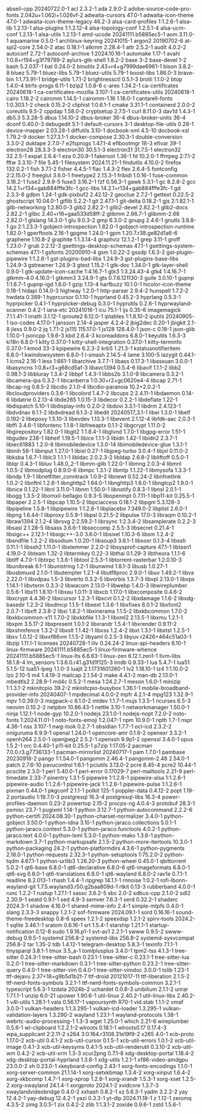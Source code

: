abseil-cpp 20240722.0-1
acl 2.3.2-1
ada 2.9.0-2
adobe-source-code-pro-fonts 2.042u+1.062i+1.026vf-2
adwaita-cursors 47.0-1
adwaita-icon-theme 47.0-1
adwaita-icon-theme-legacy 46.2-3
alsa-card-profiles 1:1.2.6-1
alsa-lib 1.2.13-1
alsa-plugins 1:1.2.12-4
alsa-topology-conf 1.2.5.1-4
alsa-ucm-conf 1.2.13-1
alsa-utils 1.2.13-1
amd-ucode 20241111.b5885ec5-1
aom 3.11.0-1
aquamarine 0.5.0-1
archlinux-keyring 20241015-1
argon2 20190702-6
at-spi2-core 2.54.0-2
atac 0.18.1-1
atkmm 2.28.4-1
attr 2.5.2-1
audit 4.0.2-2
autoconf 2.72-1
autoconf-archive 1:2024.10.16-1
automake 1.17-1
avahi 1:0.8+r194+g3f79789-2
aylurs-gtk-shell 1.8.2-2
base 3-2
base-devel 1-2
bash 5.2.037-1
bat 0.24.0-2
binutils 2.43+r4+g7999dae6961-1
bison 3.8.2-8
bluez 5.79-1
bluez-libs 5.79-1
bluez-utils 5.79-1
boost-libs 1.86.0-3
brave-bin 1:1.73.91-1
bridge-utils 1.7.1-2
brightnessctl 0.5.1-3
brotli 1.1.0-2
btop 1.4.0-4
btrfs-progs 6.11-1
bzip2 1.0.8-6
c-ares 1.34.2-1
ca-certificates 20240618-1
ca-certificates-mozilla 3.107-1
ca-certificates-utils 20240618-1
cairo 1.18.2-2
cairomm 1.14.5-1
cairomm-1.16 1.18.0-1
cantarell-fonts 1:0.303.1-2
check 0.15.2-2
cliphist 1:0.6.1-1
cmake 3.31.1-1
containerd 2.0.0-2
coreutils 9.5-2
cppdap 1.58.0-2
cryptsetup 2.7.5-1
curl 8.11.0-3
dav1d 1.4.3-1
db5.3 5.3.28-5
dbus 1.14.10-2
dbus-broker 36-4
dbus-broker-units 36-4
dconf 0.40.0-3
debugedit 5.1-1
default-cursors 3-1
desktop-file-utils 0.28-1
device-mapper 2.03.28-1
diffutils 3.10-1
docbook-xml 4.5-10
docbook-xsl 1.79.2-9
docker 1:27.3.1-1
docker-compose 2.30.3-1
double-conversion 3.3.0-2
duktape 2.7.0-7
e2fsprogs 1.47.1-4
efibootmgr 18-3
efivar 39-1
electron28 28.3.3-3
electron30 30.5.1-3
electron31 31.7.5-1
electron32 32.2.5-1
expat 2.6.4-1
eza 0.20.9-1
fakeroot 1.36-1
fd 10.2.0-1
ffmpeg 2:7.1-2
fftw 3.3.10-7
file 5.45-1
filesystem 2024.11.21-1
findutils 4.10.0-2
firefox 132.0.2-1
fish 3.7.1-2
fisher 4.4.5-1
flac 1.4.3-2
flex 2.6.4-5
fontconfig 2:2.15.0-2
freeglut 3.6.0-1
freetype2 2.13.3-1
fribidi 1.0.16-1
fuse-common 3.16.2-1
fuse2 2.9.9-5
fuse3 3.16.2-1
fzf 0.56.3-1
gawk 5.3.1-1
gc 8.2.8-2
gcc 14.2.1+r134+gab884fffe3fc-1
gcc-libs 14.2.1+r134+gab884fffe3fc-1
gd 2.3.3-8
gdbm 1.24-1
gdk-pixbuf2 2.42.12-2
geoclue 2.7.2-1
gettext 0.22.5-2
ghostscript 10.04.0-1
giflib 5.2.2-1
git 2.47.1-1
git-delta 0.18.2-1
gjs 2:1.82.1-1
glib-networking 1:2.80.0-3
glib2 2.82.2-1
glib2-devel 2.82.2-1
glib2-docs 2.82.2-1
glibc 2.40+r16+gaa533d58ff-2
glibmm 2.66.7-1
glibmm-2.68 2.82.0-1
glslang 14.3.0-1
glu 9.0.3-2
gmp 6.3.0-2
gnupg 2.4.6-1
gnutls 3.8.8-1
go 2:1.23.3-1
gobject-introspection 1.82.0-1
gobject-introspection-runtime 1.82.0-1
gperftools 2.16-1
gpgme 1.24.0-1
gpm 1.20.7.r38.ge82d1a6-6
graphene 1.10.8-2
graphite 1:1.3.14-4
graphviz 12.1.2-1
grep 3.11-1
groff 1.23.0-7
grub 2:2.12-3
gsettings-desktop-schemas 47.1-1
gsettings-system-schemas 47.1-1
gsfonts 20200910-4
gsm 1.0.22-2
gssdp 1.6.3-2
gst-plugin-pipewire 1:1.2.6-1
gst-plugins-bad-libs 1.24.9-3
gst-plugins-base-libs 1.24.9-3
gstreamer 1.24.9-3
gtest 1.15.2-1
gtk-doc 1.34.0-1
gtk-layer-shell 0.9.0-1
gtk-update-icon-cache 1:4.16.7-1
gtk3 1:3.24.43-4
gtk4 1:4.16.7-1
gtkmm-4.0 4.16.0-1
gtkmm3 3.24.9-1
gts 0.7.6.121130-3
guile 3.0.10-1
gupnp 1:1.6.7-1
gupnp-igd 1.6.0-1
gzip 1.13-4
harfbuzz 10.1.0-1
hicolor-icon-theme 0.18-1
hidapi 0.14.0-3
highway 1.2.0-1
http-parser 2.9.4-2
hunspell 1.7.2-2
hwdata 0.389-1
hyprcursor 0.1.10-1
hyprland 0.45.2-3
hyprlang 0.5.3-1
hyprpicker 0.4.1-1
hyprpicker-debug 0.3.0-1
hyprutils 0.2.6-1
hyprwayland-scanner 0.4.2-1
iana-etc 20241016-1
icu 75.1-1
ijs 0.35-6
imagemagick 7.1.1.41-1
imath 3.1.12-1
iproute2 6.12.0-1
iptables 1:1.8.10-2
iputils 20240905-1
iso-codes 4.17.0-1
jansson 2.14-4
jasper 4.2.4-2
jbig2dec 0.20-1
jbigkit 2.1-8
jless 0.9.0-2
jq 1.7.1-2
js115 115.17.0-1
js128 128.4.0-1
json-c 0.18-1
json-glib 1.10.0-1
jsoncpp 1.9.6-3
kbd 2.6.4-3
kcoreaddons 6.8.0-1
keyutils 1.6.3-3
ki18n 6.8.0-1
kitty 0.37.0-1
kitty-shell-integration 0.37.0-1
kitty-terminfo 0.37.0-1
kmod 33-3
kpipewire 6.2.3-2
krb5 1.21.3-1
kstatusnotifieritem 6.8.0-1
kwindowsystem 6.8.0-1
l-smash 2.14.5-4
lame 3.100-5
lazygit 0.44.1-1
lcms2 2.16-1
less 1:661-1
libarchive 3.7.7-1
libass 0.17.3-1
libassuan 3.0.0-1
libasyncns 1:0.8+r3+g68cd5af-3
libavc1394 0.5.4-6
libavif 1.1.1-2
libb2 0.98.1-3
libbluray 1.3.4-2
libbpf 1.4.3-1
libbs2b 3.1.0-9
libcamera 0.3.2-1
libcamera-ipa 0.3.2-1
libcanberra 1:0.30+r2+gc0620e4-4
libcap 2.71-1
libcap-ng 0.8.5-2
libcdio 2.1.0-4
libcdio-paranoia 10.2+2.0.2-1
libcloudproviders 0.3.6-1
libcolord 1.4.7-2
libcups 2:2.4.11-1
libdaemon 0.14-6
libdatrie 0.2.13-4
libde265 1.0.15-3
libdecor 0.2.2-1
libdeflate 1.22-1
libdispatch 5.10-1
libdisplay-info 0.2.0-2
libdovi 3.3.1-1
libdrm 2.4.123-1
libdvdnav 6.1.1-2
libdvdread 6.1.3-2
libedit 20240517_3.1-1
libei 1.3.0-1
libelf 0.192-2
libepoxy 1.5.10-3
libevdev 1.13.3-1
libevent 2.1.12-4
libfdk-aac 2.0.3-1
libffi 3.4.6-1
libfontenc 1.1.8-1
libfreeaptx 0.1.1-2
libgcrypt 1.11.0-2
libgirepository 1.82.0-1
libgit2 1:1.8.4-1
libglvnd 1.7.0-1
libgpg-error 1.51-1
libgudev 238-1
libheif 1.19.5-1
libice 1.1.1-3
libidn 1.42-1
libidn2 2.3.7-1
libiec61883 1.2.0-8
libimobiledevice 1.3.0-14
libimobiledevice-glue 1.3.1-1
libinih 58-1
libinput 1.27.0-1
libisl 0.27-1
libjpeg-turbo 3.0.4-1
libjxl 0.11.0-2
libksba 1.6.7-1
liblc3 1.1.1-1
libldac 2.0.2.3-2
libldap 2.6.8-2
libliftoff 0.5.0-1
liblqr 0.4.3-1
libluv 1.48.0_2-1
libmm-glib 1.22.0-1
libmng 2.0.3-4
libmnl 1.0.5-2
libmodplug 0.8.9.0-6
libmpc 1.3.1-2
libmtp 1.1.22-1
libmysofa 1.3.3-1
libndp 1.9-1
libnetfilter_conntrack 1.0.9-2
libnewt 0.52.24-2
libnfnetlink 1.0.2-2
libnftnl 1.2.8-1
libnghttp2 1.64.0-1
libnghttp3 1.6.0-1
libngtcp2 1.9.0-1
libnice 0.1.22-1
libnl 3.11.0-1
libnm 1.50.0-1
libnotify 0.8.3-1
libnsl 2.0.1-1
libogg 1.3.5-2
libomxil-bellagio 0.9.3-5
libopenmpt 0.7.11-1
libp11-kit 0.25.5-1
libpaper 2.2.5-1
libpcap 1.10.5-2
libpciaccess 0.18.1-2
libpgm 5.3.128-3
libpipeline 1.5.8-1
libpipewire 1:1.2.6-1
libplacebo 7.349.0-2
libplist 2.6.0-1
libpng 1.6.44-1
libproxy 0.5.9-1
libpsl 0.21.5-2
libpulse 17.0-3
libraqm 0.10.2-1
libraw1394 2.1.2-4
librsvg 2:2.59.2-1
librsync 1:2.3.4-2
libsamplerate 0.2.2-3
libsasl 2.1.28-5
libsass 3.6.6-1
libseccomp 2.5.5-3
libsecret 0.21.4-1
libsigc++ 2.12.1-1
libsigc++-3.0 3.6.0-1
libsixel 1.10.3-6
libsm 1.2.4-2
libsndfile 1.2.2-2
libsodium 1.0.20-1
libsoup3 3.6.1-1
libsoxr 0.1.3-4
libssh 0.11.1-1
libssh2 1.11.0-1
libstemmer 2.2.0-2
libsysprof-capture 47.1-1
libtasn1 4.19.0-2
libteam 1.32-2
libtermkey 0.22-3
libthai 0.1.29-3
libtheora 1.1.1-6
libtiff 4.7.0-1
libtirpc 1.3.6-1
libtool 2.5.3-1
libtorrent-rasterbar 1:2.0.10-3
libunibreak 6.1-1
libunistring 1.2-1
libunwind 1.8.1-3
libusb 1.0.27-1
libusbmuxd 2.1.0-1
libutempter 1.2.1-4
libutf8proc 2.9.0-1
libuv 1.49.2-1
libva 2.22.0-1
libvdpau 1.5-3
libverto 0.3.2-5
libvorbis 1.3.7-3
libvpl 2.13.0-1
libvpx 1.14.1-1
libvterm 0.3.3-2
libwacom 2.13.0-1
libwebp 1.4.0-3
libwireplumber 0.5.6-1
libx11 1.8.10-1
libxau 1.0.11-3
libxcb 1.17.0-1
libxcomposite 0.4.6-2
libxcrypt 4.4.36-2
libxcursor 1.2.3-1
libxcvt 0.1.2-2
libxdamage 1.1.6-2
libxdg-basedir 1.2.3-2
libxdmcp 1.1.5-1
libxext 1.3.6-1
libxfixes 6.0.1-2
libxfont2 2.0.7-1
libxft 2.3.8-2
libxi 1.8.2-1
libxinerama 1.1.5-2
libxkbcommon 1.7.0-2
libxkbcommon-x11 1.7.0-2
libxkbfile 1.1.3-1
libxml2 2.13.5-1
libxmu 1.2.1-1
libxpm 3.5.17-2
libxpresent 1.0.1-2
libxrandr 1.5.4-1
libxrender 0.9.11-2
libxshmfence 1.3.2-2
libxslt 1.1.42-1
libxss 1.2.4-2
libxt 1.3.1-1
libxtst 1.2.5-1
libxv 1.0.12-2
libxxf86vm 1.1.5-2
libyaml 0.2.5-3
libyuv r2426+464c51a03-1
libzip 1.11.1-1
licenses 20240728-1
lilv 0.24.24-2
linux-api-headers 6.10-1
linux-firmware 20241111.b5885ec5-1
linux-firmware-whence 20241111.b5885ec5-1
linux-lts 6.6.63-1
linux-zen 6.12.1.zen1-1
llvm-libs 18.1.8-4
lm_sensors 1:3.6.0.r41.g31d1f125-3
lmdb 0.9.33-1
lua 5.4.7-1
lua51 5.1.5-12
lua51-lpeg 1.1.0-3
luajit 2.1.1731601260-1
lv2 1.18.10-1
lz4 1:1.10.0-2
lzo 2.10-5
m4 1.4.19-3
mailcap 2.1.54-2
make 4.4.1-2
man-db 2.13.0-1
mbedtls2 2.28.9-1
md4c 0.5.2-1
mesa 1:24.2.7-1
meson 1.6.0-1
minizip 1:1.3.1-2
mkinitcpio 39.2-2
mkinitcpio-busybox 1.36.1-1
mobile-broadband-provider-info 20240407-1
mpdecimal 4.0.0-2
mpfr 4.2.1-4
mpg123 1.32.9-1
mpv 1:0.39.0-3
msgpack-c 6.1.0-2
mtdev 1.1.7-1
mujs 1.3.5-1
ncurses 6.5-3
neovim 0.10.2-2
netpbm 10.86.43-1
nettle 3.10-1
networkmanager 1.50.0-1
ninja 1.12.1-1
node-gyp 10.2.0-1
nodejs 23.1.0-1
nodejs-nopt 7.2.0-2
noto-fonts 1:2024.11.01-1
noto-fonts-emoji 1:2.047-1
npm 10.9.0-1
npth 1.7-1
nspr 4.36-1
nss 3.107-1
nwg-look 0.2.7-1
obsidian 1.7.7-1
ocl-icd 2.3.2-2
oniguruma 6.9.9-1
openal 1.24.0-1
opencore-amr 0.1.6-2
openexr 3.3.2-1
openh264 2.5.0-1
openjpeg2 2.5.2-1
openssh 9.9p1-2
openssl 3.4.0-1
opus 1.5.2-1
orc 0.4.40-1
p11-kit 0.25.5-1
p7zip 1:17.05-2
pacman 7.0.0.r3.g7736133-1
pacman-mirrorlist 20240717-1
pam 1.7.0-1
pambase 20230918-2
pango 1:1.54.0-1
pangomm 2.46.4-1
pangomm-2.48 2.54.0-1
patch 2.7.6-10
pavucontrol 1:6.1-1
pciutils 3.13.0-2
pcre 8.45-4
pcre2 10.44-1
pcsclite 2.3.0-1
perl 5.40.0-1
perl-error 0.17029-7
perl-mailtools 2.21-9
perl-timedate 2.33-7
pinentry 1.3.1-5
pipewire 1:1.2.6-1
pipewire-alsa 1:1.2.6-1
pipewire-audio 1:1.2.6-1
pipewire-jack 1:1.2.6-1
pipewire-pulse 1:1.2.6-1
pixman 0.44.0-1
pkgconf 2.1.1-1
polkit 125-1
poppler-data 0.4.12-2
popt 1.19-2
portaudio 1:19.7.0-3
postgresql 16.3-4
postgresql-libs 16.3-4
power-profiles-daemon 0.23-2
powertop 2.15-2
procps-ng 4.0.4-3
protobuf 28.3-1
psmisc 23.7-1
pugixml 1.14-1
python 3.12.7-1
python-autocommand 2.2.2-6
python-certifi 2024.08.30-1
python-charset-normalizer 3.4.0-1
python-gobject 3.50.0-1
python-idna 3.10-1
python-jaraco.collections 5.0.1-1
python-jaraco.context 5.3.0-1
python-jaraco.functools 4.0.2-1
python-jaraco.text 4.0.0-1
python-lxml 5.3.0-1
python-mako 1.3.6-1
python-markdown 3.7-1
python-markupsafe 2.1.5-2
python-more-itertools 10.3.0-1
python-packaging 24.2-1
python-platformdirs 4.3.6-1
python-pygments 2.18.0-1
python-requests 2.32.3-1
python-setuptools 1:75.2.0-2
python-tqdm 4.67.1-1
python-urllib3 1.26.20-3
python-wheel 0.45.0-1
qbittorrent 5.0.2-1
qt6-base 6.8.0-1
qt6-declarative 6.8.0-6
qt6-imageformats 6.8.0-1
qt6-svg 6.8.0-1
qt6-translations 6.8.0-1
qt6-wayland 6.8.0-2
rav1e 0.7.1-1
readline 8.2.013-1
rhash 1.4.4-1
ripgrep 14.1.1-1
rnnoise 1:0.2-1
rofi-lbonn-wayland-git 1.7.5.wayland3.r50.g2baa809d-1
rtkit 0.13-3
rubberband 4.0.0-1
runc 1.2.2-1
rustup 1.27.1-1
sassc 3.6.2-5
sbc 2.0-2
sdbus-cpp 2.1.0-2
sdl2 2.30.9-1
seatd 0.9.1-1
sed 4.9-3
semver 7.6.3-1
serd 0.32.2-1
shaderc 2024.3-1
shadow 4.16.0-1
shared-mime-info 2.4-1
simple-mtpfs 0.4.0-1
slang 2.3.3-3
snappy 1.2.1-2
sof-firmware 2024.09.1-1
sord 0.16.16-1
sound-theme-freedesktop 0.8-6
speex 1.2.1-2
speexdsp 1.2.1-2
spirv-tools 2024.2-1
sqlite 3.46.1-1
sratom 0.6.16-1
srt 1.5.4-1
starship 1.21.1-1
startup-notification 0.12-8
sudo 1.9.16.p1-1
svt-av1 2.2.1-1
swww 0.9.5-2
swww-debug 0.9.5-1
systemd 256.8-2
systemd-libs 256.8-2
systemd-sysvcompat 256.8-2
tar 1.35-2
tdb 1.4.12-1
telegram-desktop 5.8.3-1
texinfo 7.1.1-1
tinysparql 3.8.1-1
tmux 3.5_a-1
tomlplusplus 3.4.0-1
tpm2-tss 4.1.3-1
tree-sitter 0.24.3-1
tree-sitter-bash 0.23.1-1
tree-sitter-c 0.23.1-1
tree-sitter-lua 0.2.0-1
tree-sitter-markdown 0.3.1-1
tree-sitter-python 0.23.2-1
tree-sitter-query 0.4.0-1
tree-sitter-vim 0.4.0-1
tree-sitter-vimdoc 3.0.0-1
tslib 1.23-1
ttf-dejavu 2.37+18+g9b5d1b2f-7
ttf-droid 20121017-11
ttf-liberation 2.1.5-2
ttf-nerd-fonts-symbols 3.2.1-1
ttf-nerd-fonts-symbols-common 3.2.1-1
typescript 5.6.3-1
tzdata 2024b-2
uchardet 0.0.8-3
unibilium 2.1.1-2
unrar 1:7.1.1-1
unzip 6.0-21
upower 1.90.6-1
util-linux 2.40.2-1
util-linux-libs 2.40.2-1
v4l-utils 1.28.1-1
vala 0.56.17-1
vapoursynth R70-1
vid.stab 1.1.1-2
vmaf 3.0.0-1
vulkan-headers 1:1.3.295-1
vulkan-icd-loader 1.3.295-1
vulkan-validation-layers 1.3.290-2
wayland 1.23.1-1
wayland-protocols 1.38-1
webrtc-audio-processing-1 1.3-3
wget 1.25.0-1
which 2.21-6
wireplumber 0.5.6-1
wl-clipboard 1:2.2.1-2
wlroots 0.18.1-1
wlroots0.17 0.17.4-3
wpa_supplicant 2:2.11-2
x264 3:0.164.r3108.31e19f9-2
x265 4.0-1
xcb-proto 1.17.0-2
xcb-util 0.4.1-2
xcb-util-cursor 0.1.5-1
xcb-util-errors 1.0.1-2
xcb-util-image 0.4.1-3
xcb-util-keysyms 0.4.1-5
xcb-util-renderutil 0.3.10-2
xcb-util-wm 0.4.2-2
xcb-util-xrm 1.3-3
xcur2png 0.7.1-8
xdg-desktop-portal 1.18.4-2
xdg-desktop-portal-hyprland 1.3.8-1
xdg-utils 1.2.1-1
xf86-video-amdgpu 23.0.0-2
xh 0.23.0-1
xkeyboard-config 2.43-1
xorg-fonts-encodings 1.1.0-1
xorg-server-common 21.1.14-1
xorg-setxkbmap 1.3.4-2
xorg-xinput 1.6.4-2
xorg-xkbcomp 1.4.7-1
xorg-xprop 1.2.8-1
xorg-xrandr 1.5.3-1
xorg-xset 1.2.5-2
xorg-xwayland 24.1.4-1
xorgproto 2024.1-2
xvidcore 1.3.7-3
xwaylandvideobridge 0.4.0-2
xxhash 0.8.2-1
xz 5.6.3-1
yadm 3.2.2-2
yay 12.4.2-1
yay-debug 12.4.2-1
yazi 0.3.3-1
yt-dlp 2024.11.18-1
z 1.12-1
zeromq 4.3.5-2
zimg 3.0.5-1
zix 0.4.2-2
zlib 1:1.3.1-2
zoxide 0.9.6-1
zstd 1.5.6-1

